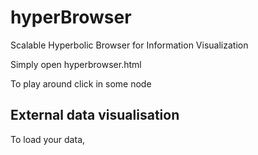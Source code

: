 hyperBrowser
============

Scalable Hyperbolic Browser for Information Visualization

Simply open hyperbrowser.html

To play around click in some node

External data visualisation
------------------
To load your data, 
